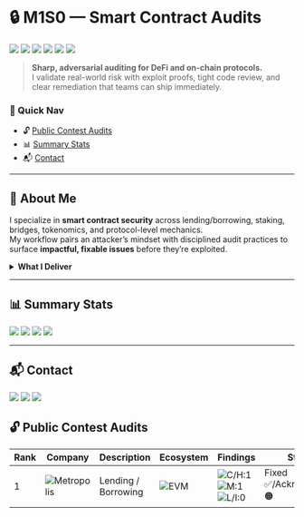 # 🔒 M1S0 — Smart Contract Audits

<p>
  <img src="https://img.shields.io/badge/Focus-Smart%20Contracts-blueviolet?style=flat-square" />
  <img src="https://img.shields.io/badge/Method-Exploit%20POCs%20%7C%20Code%20Review%20%7C%20Threat%20Modeling-0ea5e9?style=flat-square" />
  <img src="https://img.shields.io/badge/Ecosystems-ETH%20%7C%20BSC%20%7C%20Polygon%20%7C%20Solana-10b981?style=flat-square" />
  <img src="https://img.shields.io/badge/Platforms-Sherlock%20%7C%20Code4rena%20%7C%20Immunefi-64748b?style=flat-square" />
  <img src="https://img.shields.io/badge/Freelance-Open-brightgreen?style=flat-square" />
  <img src="https://img.shields.io/badge/Last%20Updated-2025--09--05-334155?style=flat-square" />
</p>

> **Sharp, adversarial auditing for DeFi and on-chain protocols.**  
> I validate real-world risk with exploit proofs, tight code review, and clear remediation that teams can ship immediately.

### 🔗 Quick Nav
- 🔓 [Public Contest Audits](#-public-contest-audits)
- 📊 [Summary Stats](#-summary-stats)
- 📬 [Contact](#-contact)

---

## 🧠 About Me

I specialize in **smart contract security** across lending/borrowing, staking, bridges, tokenomics, and protocol-level mechanics.  
My workflow pairs an attacker’s mindset with disciplined audit practices to surface **impactful, fixable issues** before they’re exploited.

<details>
<summary><b>What I Deliver</b></summary>

- ⚡ **Exploit-driven validation**: proofs that demonstrate practical impact.  
- 🛠️ **Clear fixes**: precise remediation and safer patterns.  
- 🧪 **Structured testing**: invariants, state transitions, and economic edge cases.  
- 🧭 **Severity mapping**: Critical / High / Medium / Low/Info, with rationale.  
- 🔁 **Dev-friendly diffs**: highlight risky code paths and safe rewrites.
</details>

---

## 📊 Summary Stats
<!-- Update these numbers as you go -->
<p>
  <img src="https://img.shields.io/badge/Reports-1-blue?style=flat-square" />
  <img src="https://img.shields.io/badge/Public%20Contests-1-0ea5e9?style=flat-square" />
  <img src="https://img.shields.io/badge/Private%20Audits-0-64748b?style=flat-square" />
  <img src="https://img.shields.io/badge/Critical%2FHigh-1-red?style=flat-square" />
</p>

---

## 📬 Contact
<p>
  <a href="https://x.com/UnknownMnz"><img src="https://img.shields.io/badge/Twitter-@M1S0-1DA1F2?style=flat-square&logo=x" /></a>
  <a href="https://www.linkedin.com/in/m1s0/"><img src="https://img.shields.io/badge/LinkedIn-M1S0-0A66C2?style=flat-square&logo=linkedin&logoColor=white" /></a>
  <a href="https://bugcrowd.com/M1S0"><img src="https://img.shields.io/badge/Bugcrowd-Profile-FF5500?style=flat-square&logo=bugcrowd&logoColor=white" /></a>
</p>



## 🔓 Public Contest Audits

| Rank | Company | Description | Ecosystem | Findings | Status | Report |
| ---- | -------- | ----------- | --------- | -------- | ------ | ------|
| 1 | ![Metropolis](./assets/logos/metropolis.png) | Lending / Borrowing | ![EVM](./assets/chains/evm.svg) | ![C/H:1](https://img.shields.io/badge/C/H-1-red) ![M:1](https://img.shields.io/badge/M-1-orange) ![L/I:0](https://img.shields.io/badge/L/I-0-gray) | Fixed ✅/Acknowledged 🟠 | [View Report](./reports/Metropolis.pdf) |

